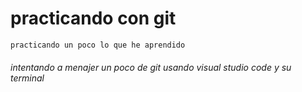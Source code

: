  # practicando con git 

    practicando un poco lo que he aprendido 
 

###### intentando a menajer un poco de git usando visual studio code y su terminal 
 

